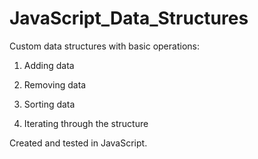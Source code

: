 # JavaScript_Data_Structures
Custom data structures with basic operations:

1) Adding data

2) Removing data

3) Sorting data

4) Iterating through the structure

Created and tested in JavaScript.
